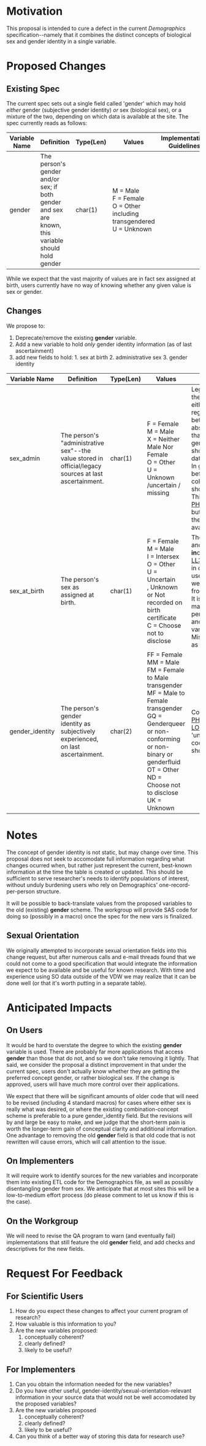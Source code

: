Motivation
==========
This proposal is intended to cure a defect in the current _Demographics_ specification--namely that it combines the distinct concepts of biological sex and gender identity in a single variable.

Proposed Changes
================
Existing Spec
-------------
The current spec sets out a single field called 'gender' which may hold _either_ gender (subjective gender identity) _or_ sex (biological sex), or a mixture of the two, depending on which data is available at the site.  The spec currently reads as follows:

|Variable Name|Definition|Type(Len)|Values|Implementation Guidelines|
|-------------|----------|---------|------|-------------------------|
|gender|The person's gender and/or sex;  if both gender and sex are known, this variable should hold gender|char(1)|M = Male<br>F = Female<br>O = Other including transgendered<br>U = Unknown| |

While we expect that the vast majority of values are in fact sex assigned at birth, users currently have no way of knowing whether any given value is sex or gender.

Changes
-----------
We propose to:

  1. Deprecate/remove the existing **gender** variable.
  2. Add a new variable to hold *only* gender identity information (as of last ascertainment)
  2. add new fields to hold:
    1. sex at birth
    2. administrative sex
    3. gender identity

|Variable Name|Definition|Type(Len)|Values|Implementation Guidelines|
|-------------|----------|---------|------|-------------------------|
|sex_admin|The person's "administrative sex"--the value stored in official/legacy sources at last ascertainment.|char(1)|F = Female<br>M = Male<br>X = Neither Male Nor Female<br>O = Other<br>U = Unknown /uncertain / missing|Legacy sources may designate the information we mean here as either 'sex' or 'gender' without regard for the distinction between these concepts.  In the absence of specific knowledge that a given legacy source codes gender identity, implementers should default to placing legacy data in this variable. <br/> In general, any data collected before your organization began collecting detailed <abbr title = "Sexual Orientation/Gender Identity">SOGI</abbr> data should go in this field. <br/>This is **not** compatible with <a href="https://phinvads.cdc.gov/vads/ViewValueSet.action?id=06D34BBC-617F-DD11-B38D-00188B398520">PHVS_AdministrativeSex_HL7_2x</a> but should better accomodate the data we expect to be available at the sites.|
|sex_at_birth|The person's sex as assigned at birth.|char(1)|F = Female<br/> M = Male<br/> I = Intersex<br/> O = Other<br/> U = Uncertain<br/>, Unknown or Not recorded on birth certificate<br/>C = Choose not to disclose|The existence of the <a href="https://en.wikipedia.org/wiki/Intersex">'Intersex'</a> and 'Other' options renders this **in**compatible with <a href="https://loinc.org/LL3324-2/">LOINC LL3324-2</a>. Those values appear in our data and are foreseeably useful enough to research that we are comfortable departing from LOINC compatibility. <br/> It is expected that sex_admin may change over time as a person changes their legal and/or physical sex--this variable should not change.<br>Missing values should be coded as Unknown.|
|gender_identity|The person's gender identity as subjectively experienced, on last ascertainment.|char(2)|FF = Female<br>MM = Male<br>FM = Female to Male transgender<br>MF = Male to Female transgender<br>GQ = Genderqueer or non-conforming or non-binary or genderfluid<br>OT = Other<br>ND = Choose not to disclose<br>UK = Unknown|Compatible with <a href='https://phinvads.cdc.gov/vads/ViewValueSet.action?id=660779DA-64E9-E611-A856-0017A477041A'>PHVS_GenderIdentity_CDC</a> and <a href="https://loinc.org/LL3322-6/">LOINC LL3322-6</a>. Values of 'unsure/questioning' should be coded as Other. Missing values should be coded as Unknown.|

Notes
=====
The concept of gender identity is not static, but may change over time.  This proposal does not seek to accomodate full information regarding what changes ocurred when, but rather just represent the current, best-known information at the time the table is created or updated.  This should be sufficient to serve researcher's needs to identify populations of interest, without unduly burdening users who rely on Demographics' one-record-per-person structure.

It will be possible to back-translate values from the proposed variables to the old (existing) **gender** scheme.  The workgroup will provide SAS code for doing so (possibly in a macro) once the spec for the new vars is finalized.

Sexual Orientation
------------------
We originally attempted to incorporate sexual orientation fields into this change request, but after numerous calls and e-mail threads found that we could not come to a good specification that would integrate the information we expect to be available and be useful for known research.  With time and experience using SO data outside of the VDW we may realize that it can be done well (or that it's worth putting in a separate table).

Anticipated Impacts
===================

On Users
--------
It would be hard to overstate the degree to which the existing **gender** variable is used.  There are probably far more applications that access **gender** than those that do not, and so we don't take removing it lightly.  That said, we consider the proposal a distinct improvement in that under the current spec, users don't actually know whether they are getting the preferred concept gender, or rather biological sex. If the change is approved, users will have much more control over their applications.

We expect that there will be significant amounts of older code that will need to be revised (including 4 standard macros) for cases where either sex is really what was desired, or where the existing combination-concept scheme is preferable to a pure gender_identity field.  But the revisions will by and large be easy to make, and we judge that the short-term pain is worth the longer-term gain of conceptual clarity and additional information.  One advantage to removing the old **gender** field is that old code that is not rewritten will cause errors, which will call attention to the issue.

On Implementers
---------------
It will require work to identify sources for the new variables and incorporate them into existing ETL code for the Demographics file, as well as possibly disentangling gender from sex.  We anticipate that at most sites this will be a low-to-medium effort process (do please comment to let us know if this is the case).


On the Workgroup
----------------
We will need to revise the QA program to warn (and eventually fail) implementations that still feature the old **gender** field, and add checks and descriptives for the new fields.

Request For Feedback
====================

For Scientific Users
--------------------

1. How do you expect these changes to affect your current program of research?
2. How valuable is this information to you?
3. Are the new variables proposed:
    1. conceptually coherent?
    2. clearly defined?
    3. likely to be useful?

For Implementers
--------------------

1. Can you obtain the information needed for the new variables?
1. Do you have other useful, gender-identity/sexual-orientation-relevant information in your source data that would not be well accomodated by the proposed variables?
3. Are the new variables proposed
    1. conceptually coherent?
    1. clearly defined?
    1. likely to be useful?
3. Can you think of a better way of storing this data for research use?
